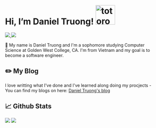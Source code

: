 # Hi, I’m Daniel Truong!   <img src="https://emoji.gg/assets/emoji/9085-totoro.png" width="64px" height="64px" alt="totoro">
<a href=https://www.linkedin.com/in/truong-duy-12a4b5188/> <img src="https://img.shields.io/badge/-LinkedIn-0e76a8?style=plastic&logo=linkedIn"> </a> <img src="https://komarev.com/ghpvc/?username=anhduy1202&color=blue">

👨 My name is Daniel Truong and I'm a sophomore studying Computer Science at Golden West College, CA. I'm from Vietnam and my goal is to become a software engineer.

## ✏️ My Blog

I love writting what I've done and I've learned along doing my procjects - You can find my blogs on here: <a href="https://danieltruong.hashnode.dev"> Daniel Truong's blog </a>


## 📈 Github Stats


<img src="https://github-readme-stats.vercel.app/api?username=anhduy1202&theme=tokyonight&show_icons=true&count_private=true">
<img src="https://github-readme-stats.vercel.app/api/top-langs/?username=anhduy1202&theme=tokyonight&layout=compact&langs_count=5">

<!---
anhduy1202/anhduy1202 is a ✨ special ✨ repository because its `README.md` (this file) appears on your GitHub profile.
You can click the Preview link to take a look at your changes.
--->
